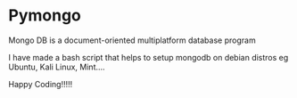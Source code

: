 # Pymongo
Mongo DB is a document-oriented multiplatform database program

I have made a bash script that helps to setup mongodb on debian distros eg Ubuntu, Kali Linux, Mint....
 
Happy Coding!!!!!
